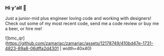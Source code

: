 ### Hi y'all 👋

Just a junior-mid plus engineer loving code and working with designers! Check out some of my most recent code, send me a code review or buy me a beer, or hire me!

![bmc_qr](https://github.com/zamariac/zamariac/assets/12178749/410bd47e-1731-4823-89a8-06dffa2d4301 | width=40x40)

<!--
**zamariac/zamariac** is a ✨ _special_ ✨ repository because its `README.md` (this file) appears on your GitHub profile.

Here are some ideas to get you started:

- 🔭 I’m currently working on ...a fun blog using hygraph!
- 🌱 I’m currently learning ... next
- 👯 I’m looking to collaborate on ...
- 🤔 I’m looking for help with ...
- 💬 Ask me about ...
- 📫 How to reach me: ...
- 😄 Pronouns: ...
- ⚡ Fun fact: ...
-->
